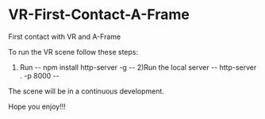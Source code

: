 # VR-First-Contact-A-Frame
First contact with VR and A-Frame

To run the VR scene follow these steps:
1) Run -- npm install http-server -g --
2)Run the local server -- http-server . -p 8000 --

The scene will be in a continuous development. 

Hope you enjoy!!!
